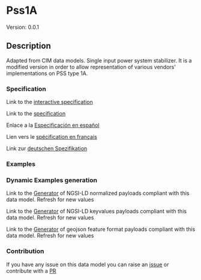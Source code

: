 # Pss1A
Version: 0.0.1

## Description 

Adapted from CIM data models. Single input power system stabilizer. It is a modified version in order to allow representation of various vendors' implementations on PSS type 1A.
### Specification

Link to the [interactive specification](https://swagger.lab.fiware.org/?url=https://smart-data-models.github.io/dataModel.EnergyCIM/Pss1A/swagger.yaml)

Link to the [specification](https://github.com/smart-data-models/dataModel.EnergyCIM/blob/master/Pss1A/doc/spec.md)

Enlace a la [Especificación en español](https://github.com/smart-data-models/dataModel.EnergyCIM/blob/master/Pss1A/doc/spec_ES.md)

Lien vers le [spécification en français](https://github.com/smart-data-models/dataModel.EnergyCIM/blob/master/Pss1A/doc/spec_FR.md)

Link zur [deutschen Spezifikation](https://github.com/smart-data-models/dataModel.EnergyCIM/blob/master/Pss1A/doc/spec_DE.md)
### Examples
### Dynamic Examples generation

Link to the [Generator](https://smartdatamodels.org/extra/ngsi-ld_generator.php?schemaUrl=https://raw.githubusercontent.com/smart-data-models/dataModel.EnergyCIM/master/Pss1A/schema.json&email=info@smartdatamodels.org) of NGSI-LD normalized payloads compliant with this data model. Refresh for new values

Link to the [Generator](https://smartdatamodels.org/extra/ngsi-ld_generator_keyvalues.php?schemaUrl=https://raw.githubusercontent.com/smart-data-models/dataModel.EnergyCIM/master/Pss1A/schema.json&email=info@smartdatamodels.org) of NGSI-LD keyvalues payloads compliant with this data model. Refresh for new values

Link to the [Generator](https://smartdatamodels.org/extra/geojson_features_generator.php?schemaUrl=https://raw.githubusercontent.com/smart-data-models/dataModel.EnergyCIM/master/Pss1A/schema.json&email=info@smartdatamodels.org) of geojson feature format payloads compliant with this data model. Refresh for new values
### Contribution

 If you have any issue on this data model you can raise an [issue](https://github.com/smart-data-models/dataModel.EnergyCIM/issues)  or contribute with a [PR](https://github.com/smart-data-models/dataModel.EnergyCIM/pulls)